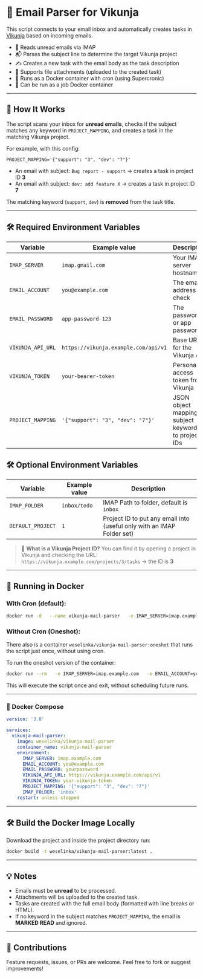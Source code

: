 
# 📧 Email Parser for Vikunja

This script connects to your email inbox and automatically creates tasks in [Vikunja](https://vikunja.io) based on incoming emails.

- 💌 Reads unread emails via IMAP
- 📬 Parses the subject line to determine the target Vikunja project
- ✍️ Creates a new task with the email body as the task description
- 📎 Supports file attachments (uploaded to the created task)
- 🐳 Runs as a Docker container with cron (using Supercronic)
- 🐳 Can be run as a job Docker container

---

## 🚀 How It Works

The script scans your inbox for **unread emails**, checks if the subject matches any keyword in `PROJECT_MAPPING`, and creates a task in the matching Vikunja project.

For example, with this config:

```env
PROJECT_MAPPING='{"support": "3", "dev": "7"}'
```

- An email with subject: `Bug report - support` → creates a task in project ID **3**
- An email with subject: `dev: add feature X` → creates a task in project ID **7**

The matching keyword (`support`, `dev`) is **removed** from the task title.

---

## 🛠 Required Environment Variables

| Variable           | Example value                                  | Description |
|--------------------|------------------------------------------------|-------------|
| `IMAP_SERVER`      | `imap.gmail.com`                               | Your IMAP server hostname |
| `EMAIL_ACCOUNT`    | `you@example.com`                              | The email address to check |
| `EMAIL_PASSWORD`   | `app-password-123`                             | The password or app password |
| `VIKUNJA_API_URL`  | `https://vikunja.example.com/api/v1`           | Base URL for the Vikunja API |
| `VIKUNJA_TOKEN`    | `your-bearer-token`                            | Personal access token from Vikunja |
| `PROJECT_MAPPING`  | `'{"support": "3", "dev": "7"}'`               | JSON object mapping subject keywords to project IDs |

## 🛠 Optional Environment Variables

| Variable           | Example value                                  | Description |
|--------------------|------------------------------------------------|-------------|
| `IMAP_FOLDER`      | `inbox/todo`                                   | IMAP Path to folder, default is `inbox` |
| `DEFAULT_PROJECT`  | `1`                                            | Project ID to put any email into (useful only with an IMAP Folder set) |

> 🔹 **What is a Vikunja Project ID?**
> You can find it by opening a project in Vikunja and checking the URL:
> `https://vikunja.example.com/projects/3/tasks` → the ID is **3**

---

## 🐳 Running in Docker

### With Cron (default):

```bash
docker run -d   --name vikunja-mail-parser   -e IMAP_SERVER=imap.example.com   -e EMAIL_ACCOUNT=you@example.com   -e EMAIL_PASSWORD=yourpassword   -e VIKUNJA_API_URL=https://vikunja.example.com/api/v1   -e VIKUNJA_TOKEN=your-vikunja-token   -e PROJECT_MAPPING='{"support": "3", "dev": "7"}'   -e IMAP_FOLDER='inbox'   --restart unless-stopped   weselinka/vikunja-mail-parser
```

### Without Cron (Oneshot):

There also is a container `weselinka/vikunja-mail-parser:oneshot` that runs the script just once, without using cron.

To run the oneshot version of the container:

```bash
docker run --rm   -e IMAP_SERVER=imap.example.com   -e EMAIL_ACCOUNT=you@example.com   -e EMAIL_PASSWORD=yourpassword   -e VIKUNJA_API_URL=https://vikunja.example.com/api/v1   -e VIKUNJA_TOKEN=your-vikunja-token   -e PROJECT_MAPPING='{"support": "3", "dev": "7"}'   -e IMAP_FOLDER='inbox'   weselinka/vikunja-mail-parser:oneshot
```

This will execute the script once and exit, without scheduling future runs.

---

### 🐋 Docker Compose

```yaml
version: '3.8'

services:
  vikunja-mail-parser:
    image: weselinka/vikunja-mail-parser
    container_name: vikunja-mail-parser
    environment:
      IMAP_SERVER: imap.example.com
      EMAIL_ACCOUNT: you@example.com
      EMAIL_PASSWORD: yourpassword
      VIKUNJA_API_URL: https://vikunja.example.com/api/v1
      VIKUNJA_TOKEN: your-vikunja-token
      PROJECT_MAPPING: '{"support": "3", "dev": "7"}'
      IMAP_FOLDER: 'inbox'
    restart: unless-stopped
```
---

## 🛠 Build the Docker Image Locally

Download the project and inside the project directory run:
```bash
docker build -t weselinka/vikunja-mail-parser:latest .
```

---

## 💡 Notes

- Emails must be **unread** to be processed.
- Attachments will be uploaded to the created task.
- Tasks are created with the full email body (formatted with line breaks or HTML).
- If no keyword in the subject matches `PROJECT_MAPPING`, the email is **MARKED READ** and ignored.

---

## 🙌 Contributions

Feature requests, issues, or PRs are welcome. Feel free to fork or suggest improvements!

